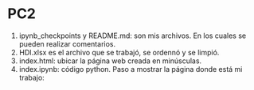 # PC2
1. ipynb_checkpoints y README.md: son mis archivos. En los cuales se pueden realizar comentarios.
2. HDI.xlsx es el archivo que se trabajó, se ordennó y se limpió.
3. index.html: ubicar la página web creada en minúsculas.
4. index.ipynb: código python.
Paso a mostrar la página donde está mi trabajo:
